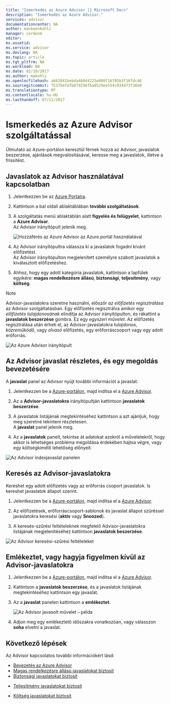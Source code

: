 ```yaml
---
title: "Ismerkedés az Azure Advisor |} Microsoft Docs"
description: "Ismerkedés az Azure Advisor."
services: advisor
documentationcenter: NA
author: manbeenkohli
manager: carmonm
editor: 
ms.assetid: 
ms.service: advisor
ms.devlang: NA
ms.topic: article
ms.tgt_pltfrm: NA
ms.workload: NA
ms.date: 02/10/2017
ms.author: makohli
ms.openlocfilehash: a662841bebda460d4225e080f16705b3f16fdc46
ms.sourcegitcommit: f537befafb079256fba0529ee554c034d73f36b0
ms.translationtype: MT
ms.contentlocale: hu-HU
ms.lasthandoff: 07/11/2017
---
```

# <a name="get-started-with-azure-advisor"></a>Ismerkedés az Azure Advisor szolgáltatással

Útmutató az Azure-portálon keresztül férnek hozzá az Advisor, javaslatok beszerzése, ajánlások megvalósításával, keresse meg a javaslatok, illetve a frissítést.

## <a name="get-advisor-recommendations"></a>Javaslatok az Advisor használatával kapcsolatban

1. Jelentkezzen be az [Azure Portalra](https://portal.azure.com).

2. Kattintson a bal oldali ablaktáblában **további szolgáltatások**.

3. A szolgáltatás menü ablaktáblán alatt **figyelés és felügyelet**, kattintson a **Azure Advisor**.  
 Az Advisor irányítópult jelenik meg.

   ![Hozzáférés az Azure Advisor az Azure portál használatával](./media/advisor-overview/advisor-azure-portal-menu.png) 

4. Az Advisor irányítópultra válassza ki a javaslatok fogadni kívánt előfizetést.  
Az Advisor irányítópulton megjelenített személyre szabott javaslatok a kiválasztott előfizetéshez. 

5. Ahhoz, hogy egy adott kategória javaslatok, kattintson a lapfülek egyikére: **magas rendelkezésre állású**, **biztonsági**, **teljesítmény**, vagy **költség**.
 
> [!NOTE]
> Advisor-javaslatokra szeretne használni, először *az előfizetés regisztrálása* az Advisor szolgáltatásban. Egy előfizetés regisztrálva amikor egy *előfizetés tulajdonosának* elindítja az Advisor irányítópulton, és rákattint a **javaslatok beszerzése** gombra. Ez egy *egyszeri művelet*. Az előfizetés regisztrálása után érheti el, az Advisor-javaslatokra *tulajdonos*, *közreműködő*, vagy *olvasó* előfizetés, egy erőforráscsoport vagy egy adott erőforrás.

  ![Az Azure Advisor irányítópult](./media/advisor-overview/advisor-all-tab.png)

## <a name="get-advisor-recommendation-details-and-implement-a-solution"></a>Az Advisor javaslat részletes, és egy megoldás bevezetésére

A **javaslat** panel az Advisor nyújt további információt a javaslat. 

1. Jelentkezzen be a [Azure-portálon](https://portal.azure.com), majd indítsa el a [Azure Advisor](https://aka.ms/azureadvisordashboard).

2. Az a **Advisor-javaslatokra** irányítópultján kattintson **javaslatok beszerzése**.

3. A javaslatok listájának megtekintéséhez kattintson a azt ajánljuk, hogy meg szeretné tekinteni részletesen.  
A **javaslat** panel jelenik meg.

4. Az a **javaslatok** panelt, tekintse át adatokat azokról a műveletekről, hogy akkor is lehetséges probléma megoldása érdekében hajtsa végre, vagy egy költségkímélő lehetőség előnyeit. 
  
  ![Az Advisor indexjavaslat panelen](./media/advisor-overview/advisor-recommendation-action-example.png)

## <a name="search-for-advisor-recommendations"></a>Keresés az Advisor-javaslatokra

Kereshet egy adott előfizetés vagy az erőforrás csoport javaslatok. Is kereshet javaslatok állapot szerint.

1. Jelentkezzen be a [Azure-portálon](https://portal.azure.com), majd indítsa el a [Azure Advisor](https://aka.ms/azureadvisordashboard).

2. Az előfizetések, erőforráscsoport-sablonok és javaslat állapot szűréssel javaslatokra keresési (**aktív** vagy **Snoozed**).

3. A keresés-szűrési feltételeknek megfelelő Advisor-javaslatokra listájának megjelenítéséhez kattintson **javaslatok beszerzése**.

  ![Az Advisor keresési-szűrési feltételeket](./media/advisor-get-started/advisor-search.png)

## <a name="snooze-or-dismiss-advisor-recommendations"></a>Emlékeztet, vagy hagyja figyelmen kívül az Advisor-javaslatokra

1. Jelentkezzen be a [Azure-portálon](https://portal.azure.com), majd indítsa el a [Azure Advisor](https://aka.ms/azureadvisordashboard).

2. Kattintson a **javaslatok beszerzése**, és a javaslatok listájának megtekintéséhez kattintson egy javaslat.

3. Az a **javaslat** panelen kattintson a **emlékeztet**.  

   ![Az Advisor javasolt művelet – példa](./media/advisor-get-started/advisor-snooze.png)

4. Adjon meg egy emlékeztető időszakra vonatkozóan, vagy válasszon **soha** elvetni a javaslat.


## <a name="next-steps"></a>Következő lépések

Az Advisor kapcsolatos további információkért lásd:
* [Bevezetés az Azure Advisor](advisor-overview.md)
* [Magas rendelkezésre állású javaslatokat biztosít](advisor-high-availability-recommendations.md)
* [Biztonsági javaslatokat biztosít](advisor-security-recommendations.md)
-  [Teljesítmény javaslatokat biztosít](advisor-performance-recommendations.md)
* [Költség javaslatokat biztosít](advisor-performance-recommendations.md)
